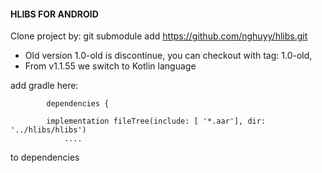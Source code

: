 #### HLIBS FOR ANDROID ####

Clone project by:
git submodule add https://github.com/nghuyy/hlibs.git

+ Old version 1.0-old is discontinue, you can checkout with tag: 1.0-old,
+ From v1.1.55 we switch to Kotlin language 

add gradle here:
```
		dependencies { 
		
		implementation fileTree(include: [ '*.aar'], dir: '../hlibs/hlibs')
			....
```
to dependencies
